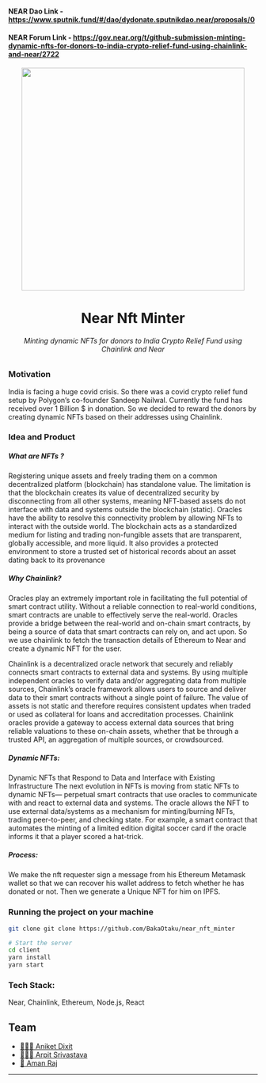 #### NEAR Dao Link - https://www.sputnik.fund/#/dao/dydonate.sputnikdao.near/proposals/0
#### NEAR Forum Link - https://gov.near.org/t/github-submission-minting-dynamic-nfts-for-donors-to-india-crypto-relief-fund-using-chainlink-and-near/2722

<p align="center"><img src="https://user-images.githubusercontent.com/42104907/120896987-aa768500-c641-11eb-9b43-1a48ced94c3f.png" align="center" width="450"></p>
<h1 align="center">Near Nft Minter</h1>
<h6 align="center">Minting dynamic NFTs for donors to India Crypto Relief Fund using Chainlink and Near</h6>

### Motivation

India is facing a huge covid crisis. So there was a covid crypto relief fund setup by Polygon’s co-founder Sandeep Nailwal. Currently the fund has received over 1 Billion $ in donation. So we decided to reward the donors by creating dynamic NFTs based on their addresses using Chainlink.

### Idea and Product

##### What are NFTs ?

Registering unique assets and freely trading them on a common decentralized platform (blockchain) has standalone value. The limitation is that the blockchain creates its value of decentralized security by disconnecting from all other systems, meaning NFT-based assets do not interface with data and systems outside the blockchain (static). Oracles have the ability to resolve this connectivity problem by allowing NFTs to interact with the outside world.
The blockchain acts as a standardized medium for listing and trading non-fungible assets that are transparent, globally accessible, and more liquid. It also provides a protected environment to store a trusted set of historical records about an asset dating back to its provenance

##### Why Chainlink?

Oracles play an extremely important role in facilitating the full potential of smart contract utility. Without a reliable connection to real-world conditions, smart contracts are unable to effectively serve the real-world.
Oracles provide a bridge between the real-world and on-chain smart contracts, by being a source of data that smart contracts can rely on, and act upon.
So we use chainlink to fetch the transaction details of Ethereum to Near and create a dynamic NFT for the user.

Chainlink is a decentralized oracle network that securely and reliably connects smart contracts to external data and systems. By using multiple independent oracles to verify data and/or aggregating data from multiple sources, Chainlink’s oracle framework allows users to source and deliver data to their smart contracts without a single point of failure.
The value of assets is not static and therefore requires consistent updates when traded or used as collateral for loans and accreditation processes. Chainlink oracles provide a gateway to access external data sources that bring reliable valuations to these on-chain assets, whether that be through a trusted API, an aggregation of multiple sources, or crowdsourced.

##### Dynamic NFTs:

Dynamic NFTs that Respond to Data and Interface with Existing Infrastructure
The next evolution in NFTs is moving from static NFTs to dynamic NFTs— perpetual smart contracts that use oracles to communicate with and react to external data and systems. The oracle allows the NFT to use external data/systems as a mechanism for minting/burning NFTs, trading peer-to-peer, and checking state. For example, a smart contract that automates the minting of a limited edition digital soccer card if the oracle informs it that a player scored a hat-trick.

##### Process:

We make the nft requester sign a message from his Ethereum Metamask wallet so that we can recover his wallet address to fetch whether he has donated or not. Then we generate a Unique NFT for him on IPFS.

### Running the project on your machine

```bash
git clone git clone https://github.com/BakaOtaku/near_nft_minter

# Start the server
cd client
yarn install
yarn start
```

### Tech Stack:

Near, Chainlink, Ethereum, Node.js, React

## Team

- [ 👨🏻‍💻 Aniket Dixit](https://github.com/dixitaniket)
- [ 👨🏻‍🎓 Arpit Srivastava](https://github.com/fuzious)
- [ 🌊 Aman Raj](https://github.com/AmanRaj1608)

---
